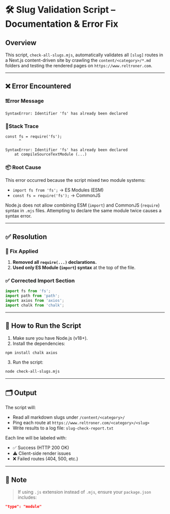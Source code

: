 # 🛠 Slug Validation Script – Documentation & Error Fix

## Overview

This script, `check-all-slugs.mjs`, automatically validates all `[slug]` routes in a Next.js content-driven site by crawling the `content/<category>/*.md` folders and testing the rendered pages on `https://www.reltroner.com`.

---

## ❌ Error Encountered

### ❗️Error Message

```
SyntaxError: Identifier 'fs' has already been declared
```

### 📍Stack Trace

```
const fs = require('fs');
      ^

SyntaxError: Identifier 'fs' has already been declared
    at compileSourceTextModule (...)
```

### 📦 Root Cause

This error occurred because the script mixed two module systems:

* `import fs from 'fs';` → ES Modules (ESM)
* `const fs = require('fs');` → CommonJS

Node.js does not allow combining ESM (`import`) and CommonJS (`require`) syntax in `.mjs` files. Attempting to declare the same module twice causes a syntax error.

---

## ✅ Resolution

### 🔄 Fix Applied

1. **Removed all `require(...)` declarations.**
2. **Used only ES Module (`import`) syntax** at the top of the file.

### ✅ Corrected Import Section

```js
import fs from 'fs';
import path from 'path';
import axios from 'axios';
import chalk from 'chalk';
```

---

## 🧪 How to Run the Script

1. Make sure you have Node.js (v18+).
2. Install the dependencies:

```bash
npm install chalk axios
```

3. Run the script:

```bash
node check-all-slugs.mjs
```

---

## 🗂 Output

The script will:

* Read all markdown slugs under `/content/<category>/`
* Ping each route at `https://www.reltroner.com/<category>/<slug>`
* Write results to a log file: `slug-check-report.txt`

Each line will be labeled with:

* ✅ Success (HTTP 200 OK)
* ⚠️ Client-side render issues
* ❌ Failed routes (404, 500, etc.)

---

## 📌 Note

> If using `.js` extension instead of `.mjs`, ensure your `package.json` includes:

```json
"type": "module"
```
